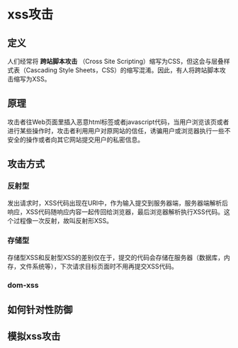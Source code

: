 # xss攻击
## 定义 
人们经常将 **跨站脚本攻击** （Cross Site Scripting）缩写为CSS，但这会与层叠样式表（Cascading Style Sheets，CSS）的缩写混淆。因此，有人将跨站脚本攻击缩写为XSS。
## 原理	
攻击者往Web页面里插入恶意html标签或者javascript代码，当用户浏览该页或者进行某些操作时，攻击者利用用户对原网站的信任，诱骗用户或浏览器执行一些不安全的操作或者向其它网站提交用户的私密信息。
## 攻击方式
### 反射型
发出请求时，XSS代码出现在URl中，作为输入提交到服务器端，服务器端解析后响应，XSS代码随响应内容一起传回给浏览器，最后浏览器解析执行XSS代码。这个过程像一次反射，故叫反射形XSS。
### 存储型
存储型XSS和反射型XSS的差别仅在于，提交的代码会存储在服务器（数据库，内存，文件系统等），下次请求目标页面时不用再提交XSS代码。
### dom-xss
## 如何针对性防御
## 模拟xss攻击
